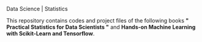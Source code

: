 Data Science | Statistics  

This repository contains codes and project files of the following books **" Practical Statistics for Data Scientists "** and **Hands-on Machine Learning with Scikit-Learn and Tensorflow**.
